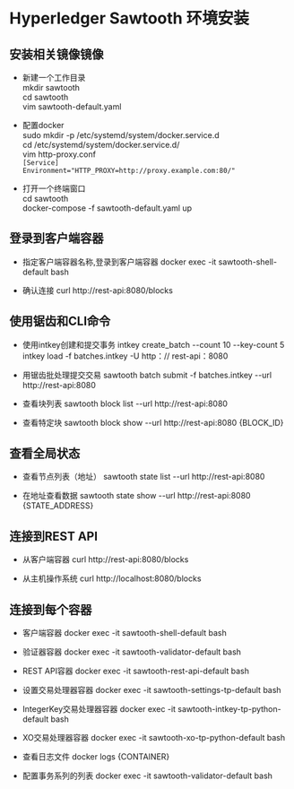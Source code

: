 # Hyperledger Sawtooth 环境安装

## 安装相关镜像镜像

* 新建一个工作目录 <br/>
mkdir sawtooth <br/>
cd sawtooth <br/>
vim sawtooth-default.yaml <br/>
* 配置docker <br/>
sudo mkdir -p /etc/systemd/system/docker.service.d <br/>
cd /etc/systemd/system/docker.service.d/ <br/>
vim http-proxy.conf <br/>
`[Service]` <br/>
`Environment="HTTP_PROXY=http://proxy.example.com:80/"` <br/>

* 打开一个终端窗口 <br/>
cd sawtooth <br/>
docker-compose -f sawtooth-default.yaml up <br/>

## 登录到客户端容器

* 指定客户端容器名称,登录到客户端容器
docker exec -it sawtooth-shell-default bash

* 确认连接
curl http://rest-api:8080/blocks

## 使用锯齿和CLI命令

* 使用intkey创建和提交事务
intkey create_batch --count 10 --key-count 5 
intkey load -f batches.intkey -U http：// rest-api：8080

* 用锯齿批处理提交交易
sawtooth batch submit -f batches.intkey --url http://rest-api:8080

* 查看块列表
sawtooth block list --url http://rest-api:8080

* 查看特定块
sawtooth block show --url http://rest-api:8080 {BLOCK_ID}

## 查看全局状态

* 查看节点列表（地址）
sawtooth state list --url http://rest-api:8080

* 在地址查看数据
sawtooth state show --url http://rest-api:8080 {STATE_ADDRESS}

## 连接到REST API

* 从客户端容器
curl http://rest-api:8080/blocks

* 从主机操作系统
curl http://localhost:8080/blocks

## 连接到每个容器

* 客户端容器
docker exec -it sawtooth-shell-default bash

* 验证器容器
docker exec -it sawtooth-validator-default bash

* REST API容器
docker exec -it sawtooth-rest-api-default bash

* 设置交易处理器容器
docker exec -it sawtooth-settings-tp-default bash

* IntegerKey交易处理器容器
docker exec -it sawtooth-intkey-tp-python-default bash

* XO交易处理器容器
docker exec -it sawtooth-xo-tp-python-default bash

* 查看日志文件
docker logs {CONTAINER}

* 配置事务系列的列表
docker exec -it sawtooth-validator-default bash











